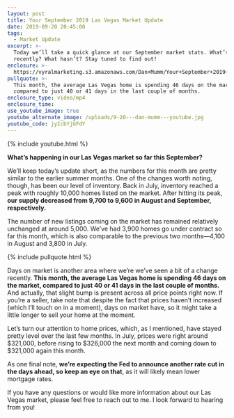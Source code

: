 ```yaml
---
layout: post
title: Your September 2019 Las Vegas Market Update
date: 2019-09-20 20:45:00
tags:
  - Market Update
excerpt: >-
  Today we’ll take a quick glance at our September market stats. What’s changed
  recently? What hasn’t? Stay tuned to find out!
enclosure: >-
  https://vyralmarketing.s3.amazonaws.com/Dan+Mumm/Your+September+2019+Las+Vegas+Market+Update.mp4
pullquote: >-
  This month, the average Las Vegas home is spending 46 days on the market,
  compared to just 40 or 41 days in the last couple of months.
enclosure_type: video/mp4
enclosure_time:
use_youtube_image: true
youtube_alternate_image: /uploads/9-20---dan-mumm---youtube.jpg
youtube_code: jyIcbYjGFdY
---
```


{% include youtube.html %}

**What’s happening in our Las Vegas market so far this September?&nbsp;**

We’ll keep today’s update short, as the numbers for this month are pretty similar to the earlier summer months. One of the changes worth noting, though, has been our level of inventory. Back in July, inventory reached a peak with roughly 10,000 homes listed on the market. After hitting its peak, **our supply decreased from 9,700 to 9,600 in August and September, respectively.**

The number of new listings coming on the market has remained relatively unchanged at around 5,000. We’ve had 3,900 homes go under contract so far this month, which is also comparable to the previous two months—4,100 in August and 3,800 in July.&nbsp;

{% include pullquote.html %}

Days on market is another area where we’re we’ve seen a bit of a change recently. **This month, the average Las Vegas home is spending 46 days on the market, compared to just 40 or 41 days in the last couple of months.** And actually, that slight bump is present across all price points right now. If you’re a seller, take note that despite the fact that prices haven’t increased (which I’ll touch on in a moment), days on market have, so it might take a little longer to sell your home at the moment. &nbsp; &nbsp;&nbsp;

Let’s turn our attention to home prices, which, as I mentioned, have stayed pretty level over the last few months. In July, prices were right around $321,000, before rising to $326,000 the next month and coming down to $321,000 again this month.&nbsp;

As one final note, **we’re expecting the Fed to announce another rate cut in the days ahead, so keep an eye on that**, as it will likely mean lower mortgage rates.&nbsp;

If you have any questions or would like more information about our Las Vegas market, please feel free to reach out to me. I look forward to hearing from you\!